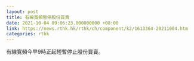 ```yaml
---
layout: post
title: 有線寬頻暫停股份買賣
date: 2021-10-04 09:06:23.000000000 +08:00
link: https://news.rthk.hk/rthk/ch/component/k2/1613364-20211004.htm
categories: rthk
---
```


有線寬頻今早9時正起短暫停止股份買賣。

